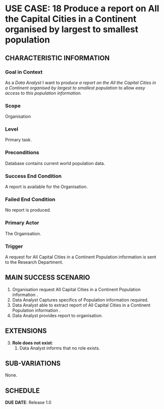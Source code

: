 # USE CASE: 18 Produce a report on All the Capital Cities in a Continent organised by largest to smallest population

## CHARACTERISTIC INFORMATION

### Goal in Context

As a *Data Analyst* I want to *produce a report on the All the Capital Cities in a Continent organised by largest to smallest population* to allow *easy access to this population information.*

### Scope

Organisation

### Level

Primary task.

### Preconditions

Database contains current world population data.

### Success End Condition

A report is available for the Organisation.

### Failed End Condition

No report is produced.

### Primary Actor

The Organisation.

### Trigger

A request for All Capital Cities in a Continent Population information is sent to the Research Department.

## MAIN SUCCESS SCENARIO

1. Organisation request All Capital Cities in a Continent Population information .
2. Data Analyst Captures specifics of Population information required.
3. Data Analyst able to extract report of All Capital Cities in a Continent Population information .
4. Data Analyst provides report to organisation.


## EXTENSIONS

3. **Role does not exist**:
    1. Data Analyst informs that no role exists.

## SUB-VARIATIONS

None.

## SCHEDULE

**DUE DATE**: Release 1.0
